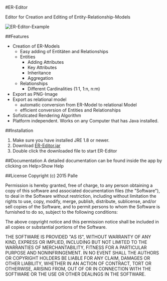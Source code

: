 #ER-Editor

Editor for Creation and Editing of Entity-Relationship-Models

![ER-Editor-Example](http://i.imgur.com/ZpsHsmh.png "ER-Editor-Example")

##Features
* Creation of ER-Models
  * Easy adding of Entitäten and Relationships
  * Entities
    * Adding Attributes
    * Key Attributes
    * Inheritance
    * Aggregation
  * Relationships
    * Different Cardinalities (1:1, 1:n, n:m)
* Export as PNG-Image
* Export as relational model
  * automatic conversion from ER-Model to relational Model
  * efficient conversion of Entities and Relationships
* Sofisticated Rendering Algorithm
* Platform independent. Works on any Computer that has Java installed.

##Installation
1. Make sure you have installed JRE 1.8 or newer.
2. Download [ER-Editor.jar](https://github.com/palle-k/ER-Editor/releases/download/3.4.1/ER_Editor.jar)
3. Double click the downloaded file to start ER-Editor

##Documentation
A detailed documentation can be found inside the app by clicking on Help>Show Help

##License
Copyright (c) 2015 Palle

Permission is hereby granted, free of charge, to any person obtaining a copy
of this software and associated documentation files (the "Software"), to deal
in the Software without restriction, including without limitation the rights
to use, copy, modify, merge, publish, distribute, sublicense, and/or sell
copies of the Software, and to permit persons to whom the Software is
furnished to do so, subject to the following conditions:

The above copyright notice and this permission notice shall be included in
all copies or substantial portions of the Software.

THE SOFTWARE IS PROVIDED "AS IS", WITHOUT WARRANTY OF ANY KIND, EXPRESS OR
IMPLIED, INCLUDING BUT NOT LIMITED TO THE WARRANTIES OF MERCHANTABILITY,
FITNESS FOR A PARTICULAR PURPOSE AND NONINFRINGEMENT. IN NO EVENT SHALL THE
AUTHORS OR COPYRIGHT HOLDERS BE LIABLE FOR ANY CLAIM, DAMAGES OR OTHER
LIABILITY, WHETHER IN AN ACTION OF CONTRACT, TORT OR OTHERWISE, ARISING FROM,
OUT OF OR IN CONNECTION WITH THE SOFTWARE OR THE USE OR OTHER DEALINGS IN
THE SOFTWARE.